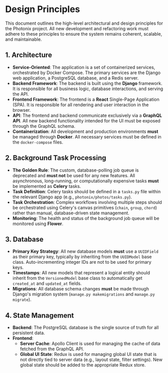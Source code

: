# Design Principles

This document outlines the high-level architectural and design principles for the Photonix project. All new development and refactoring work must adhere to these principles to ensure the system remains coherent, scalable, and maintainable.

## 1. Architecture

*   **Service-Oriented**: The application is a set of containerized services, orchestrated by Docker Compose. The primary services are the Django web application, a PostgreSQL database, and a Redis server.
*   **Backend Framework**: The backend is built using the **Django** framework. It is responsible for all business logic, database interactions, and serving the API.
*   **Frontend Framework**: The frontend is a **React** Single-Page Application (SPA). It is responsible for all rendering and user interaction in the browser.
*   **API**: The frontend and backend communicate exclusively via a **GraphQL API**. All new backend functionality intended for the UI must be exposed through the GraphQL schema.
*   **Containerization**: All development and production environments **must** be managed through **Docker**. All necessary services must be defined in the `docker-compose` files.

## 2. Background Task Processing

*   **The Golden Rule**: The custom, database-polling job queue is deprecated and **must not** be used for any new features. All asynchronous, long-running, or computationally expensive tasks **must** be implemented as **Celery** tasks.
*   **Task Definition**: Celery tasks should be defined in a `tasks.py` file within the relevant Django app (e.g., `photonix/photos/tasks.py`).
*   **Task Orchestration**: Complex workflows involving multiple steps should be orchestrated using Celery's canvas primitives (`chain`, `group`, `chord`) rather than manual, database-driven state management.
*   **Monitoring**: The health and status of the background job queue will be monitored using **Flower**.

## 3. Database

*   **Primary Key Strategy**: All new database models **must** use a `UUIDField` as their primary key, typically by inheriting from the `UUIDModel` base class. Auto-incrementing integer IDs are not to be used for primary keys.
*   **Timestamps**: All new models that represent a logical entity should inherit from the `VersionedModel` base class to automatically get `created_at` and `updated_at` fields.
*   **Migrations**: All database schema changes **must** be made through Django's migration system (`manage.py makemigrations` and `manage.py migrate`).

## 4. State Management

*   **Backend**: The PostgreSQL database is the single source of truth for all persistent data.
*   **Frontend**:
    *   **Server Cache**: Apollo Client is used for managing the cache of data fetched from the GraphQL API.
    *   **Global UI State**: Redux is used for managing global UI state that is not directly tied to server data (e.g., layout state, filter settings). New global state should be added to the appropriate Redux store.
